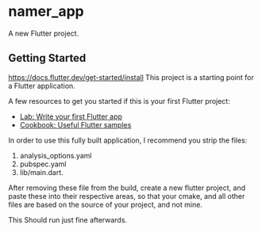# namer_app

A new Flutter project.

## Getting Started
https://docs.flutter.dev/get-started/install
This project is a starting point for a Flutter application.

A few resources to get you started if this is your first Flutter project:

- [Lab: Write your first Flutter app](https://docs.flutter.dev/get-started/codelab)
- [Cookbook: Useful Flutter samples](https://docs.flutter.dev/cookbook)

In order to use this fully built application, I recommend you strip the files: 
1. analysis_options.yaml
2. pubspec.yaml
3. lib/main.dart.

After removing these file from the build, create a new flutter project, and paste these into their respective areas, so that your cmake, and all other files are based on the source of your project, and not mine.

This Should run just fine afterwards.
   
